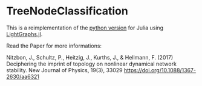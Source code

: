 # TreeNodeClassification

This is a reimplementation of the [python version](https://github.com/PIK-ICoN/tree-node-classification) for Julia using [LightGraphs.jl](https://github.com/JuliaGraphs/LightGraphs.jl).

Read the Paper for more informations:

Nitzbon, J., Schultz, P., Heitzig, J., Kurths, J., & Hellmann, F. (2017)
Deciphering the imprint of topology on nonlinear dynamical network stability. 
New Journal of Physics, 19(3), 33029
https://doi.org/10.1088/1367-2630/aa6321
